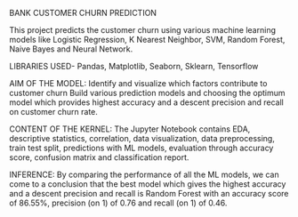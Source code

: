 BANK CUSTOMER CHURN PREDICTION

This project predicts the customer churn using various machine learning models like Logistic Regression, K Nearest Neighbor, SVM, Random Forest, Naive Bayes and Neural Network. 

LIBRARIES USED- Pandas, Matplotlib, Seaborn, Sklearn, Tensorflow 

AIM OF THE MODEL:
Identify and visualize which factors contribute to customer churn
Build various prediction models and choosing the optimum model which provides highest accuracy and a descent precision and recall on customer churn rate.

CONTENT OF THE KERNEL:
The Jupyter Notebook contains EDA, descriptive statistics, correlation, data visualization, data preprocessing, train test split, predictions with ML models, evaluation through accuracy score, confusion matrix and classification report.

INFERENCE:
By comparing the performance of all the ML models, we can come to a conclusion that the best model which gives the highest accuracy and a descent precision and recall is Random Forest with an accuracy score of 86.55%, precision (on 1) of 0.76 and recall (on 1) of 0.46.
